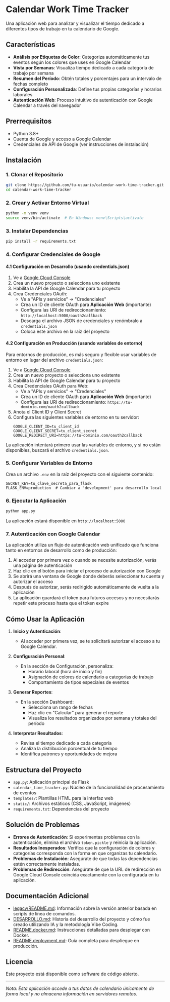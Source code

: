 # Calendar Work Time Tracker

Una aplicación web para analizar y visualizar el tiempo dedicado a diferentes tipos de trabajo en tu calendario de Google.

## Características

- **Análisis por Etiquetas de Color**: Categoriza automáticamente tus eventos según los colores que uses en Google Calendar
- **Vista por Semanas**: Visualiza tiempo dedicado a cada categoría de trabajo por semana
- **Resumen del Período**: Obtén totales y porcentajes para un intervalo de fechas completo
- **Configuración Personalizada**: Define tus propias categorías y horarios laborales
- **Autenticación Web**: Proceso intuitivo de autenticación con Google Calendar a través del navegador

## Prerrequisitos

- Python 3.8+ 
- Cuenta de Google y acceso a Google Calendar
- Credenciales de API de Google (ver instrucciones de instalación)

## Instalación

### 1. Clonar el Repositorio

```bash
git clone https://github.com/tu-usuario/calendar-work-time-tracker.git
cd calendar-work-time-tracker
```

### 2. Crear y Activar Entorno Virtual

```bash
python -m venv venv
source venv/bin/activate  # En Windows: venv\Scripts\activate
```

### 3. Instalar Dependencias

```bash
pip install -r requirements.txt
```

### 4. Configurar Credenciales de Google

#### 4.1 Configuración en Desarrollo (usando credentials.json)

1. Ve a [Google Cloud Console](https://console.cloud.google.com/)
2. Crea un nuevo proyecto o selecciona uno existente
3. Habilita la API de Google Calendar para tu proyecto
4. Crea Credenciales OAuth:
   - Ve a "APIs y servicios" -> "Credenciales"
   - Crea un ID de cliente OAuth para **Aplicación Web** (importante)
   - Configura las URI de redireccionamiento: `http://localhost:5000/oauth2callback`
   - Descarga el archivo JSON de credenciales y renómbralo a `credentials.json`
   - Coloca este archivo en la raíz del proyecto

#### 4.2 Configuración en Producción (usando variables de entorno)

Para entornos de producción, es más seguro y flexible usar variables de entorno en lugar del archivo `credentials.json`:

1. Ve a [Google Cloud Console](https://console.cloud.google.com/)
2. Crea un nuevo proyecto o selecciona uno existente
3. Habilita la API de Google Calendar para tu proyecto
4. Crea Credenciales OAuth para Web:
   - Ve a "APIs y servicios" -> "Credenciales"
   - Crea un ID de cliente OAuth para **Aplicación Web** (importante)
   - Configura las URI de redireccionamiento: `https://tu-dominio.com/oauth2callback`
5. Anota el Client ID y Client Secret
6. Configura las siguientes variables de entorno en tu servidor:
   ```
   GOOGLE_CLIENT_ID=tu_client_id
   GOOGLE_CLIENT_SECRET=tu_client_secret
   GOOGLE_REDIRECT_URI=https://tu-dominio.com/oauth2callback
   ```

La aplicación intentará primero usar las variables de entorno, y si no están disponibles, buscará el archivo `credentials.json`.

### 5. Configurar Variables de Entorno

Crea un archivo `.env` en la raíz del proyecto con el siguiente contenido:

```
SECRET_KEY=tu_clave_secreta_para_flask
FLASK_ENV=production  # Cambiar a 'development' para desarrollo local
```

### 6. Ejecutar la Aplicación

```bash
python app.py
```

La aplicación estará disponible en `http://localhost:5000`

### 7. Autenticación con Google Calendar

La aplicación utiliza un flujo de autenticación web unificado que funciona tanto en entornos de desarrollo como de producción:

1. Al acceder por primera vez o cuando se necesite autorización, verás una página de autenticación
2. Haz clic en el botón para iniciar el proceso de autorización con Google
3. Se abrirá una ventana de Google donde deberás seleccionar tu cuenta y autorizar el acceso
4. Después de autorizar, serás redirigido automáticamente de vuelta a la aplicación
5. La aplicación guardará el token para futuros accesos y no necesitarás repetir este proceso hasta que el token expire

## Cómo Usar la Aplicación

1. **Inicio y Autenticación**: 
   - Al acceder por primera vez, se te solicitará autorizar el acceso a tu Google Calendar.

2. **Configuración Personal**:
   - En la sección de Configuración, personaliza:
     - Horario laboral (hora de inicio y fin)
     - Asignación de colores de calendario a categorías de trabajo
     - Comportamiento de tipos especiales de eventos

3. **Generar Reportes**:
   - En la sección Dashboard:
     - Selecciona un rango de fechas
     - Haz clic en "Calcular" para generar el reporte
     - Visualiza los resultados organizados por semana y totales del período

4. **Interpretar Resultados**:
   - Revisa el tiempo dedicado a cada categoría
   - Analiza la distribución porcentual de tu tiempo
   - Identifica patrones y oportunidades de mejora

## Estructura del Proyecto

- `app.py`: Aplicación principal de Flask
- `calendar_time_tracker.py`: Núcleo de la funcionalidad de procesamiento de eventos
- `templates/`: Plantillas HTML para la interfaz web
- `static/`: Archivos estáticos (CSS, JavaScript, imágenes)
- `requirements.txt`: Dependencias del proyecto

## Solución de Problemas

- **Errores de Autenticación**: Si experimentas problemas con la autenticación, elimina el archivo `token.pickle` y reinicia la aplicación.
- **Resultados Inesperados**: Verifica que la configuración de colores y categorías corresponda con la forma en que organizas tu calendario.
- **Problemas de Instalación**: Asegúrate de que todas las dependencias estén correctamente instaladas.
- **Problemas de Redirección**: Asegúrate de que la URL de redirección en Google Cloud Console coincida exactamente con la configurada en tu aplicación.

## Documentación Adicional

- [legacy/README.md](legacy/README.md): Información sobre la versión anterior basada en scripts de línea de comandos.
- [DESARROLLO.md](DESARROLLO.md): Historia del desarrollo del proyecto y cómo fue creado utilizando IA y la metodología Vibe Coding.
- [README.docker.md](README.docker.md): Instrucciones detalladas para desplegar con Docker.
- [README.deployment.md](README.deployment.md): Guía completa para despliegue en producción.

## Licencia

Este proyecto está disponible como software de código abierto.

---

*Nota: Esta aplicación accede a tus datos de calendario únicamente de forma local y no almacena información en servidores remotos.*

